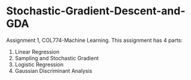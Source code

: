 # Stochastic-Gradient-Descent-and-GDA
Assignment 1, COL774-Machine Learning.
This assignment has 4 parts: 
1. Linear Regression
2. Sampling and Stochastic Gradient
3. Logistic Regression
4. Gaussian Discriminant Analysis
